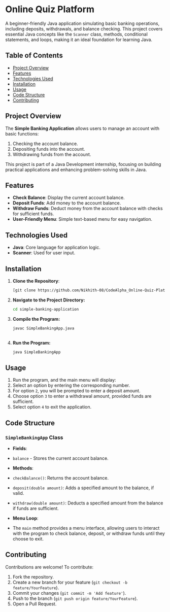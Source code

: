 # Online Quiz Platform

A beginner-friendly Java application simulating basic banking operations, including deposits, withdrawals, and balance checking. This project covers essential Java concepts like the `Scanner` class, methods, conditional statements, and loops, making it an ideal foundation for learning Java.

## Table of Contents
- [Project Overview](#project-overview)
- [Features](#features)
- [Technologies Used](#technologies-used)
- [Installation](#installation)
- [Usage](#usage)
- [Code Structure](#code-structure)
- [Contributing](#contributing)

## Project Overview
The **Simple Banking Application** allows users to manage an account with basic functions:
1. Checking the account balance.
2. Depositing funds into the account.
3. Withdrawing funds from the account.

This project is part of a Java Development internship, focusing on building practical applications and enhancing problem-solving skills in Java.

## Features
- **Check Balance**: Display the current account balance.
- **Deposit Funds**: Add money to the account balance.
- **Withdraw Funds**: Deduct money from the account balance with checks for sufficient funds.
- **User-Friendly Menu**: Simple text-based menu for easy navigation.

## Technologies Used
- **Java**: Core language for application logic.
- **Scanner**: Used for user input.

## Installation
1. **Clone the Repository**:
   ```bash
   [git clone https://github.com/Nikhith-08/CodeAlpha_Online-Quiz-Platform.git]
2. **Navigate to the Project Directory:**
   ```bash
   cd simple-banking-application

4. **Compile the Program:**
   ```bash
   javac SimpleBankingApp.java
 
6. **Run the Program:**
   ```bash
   java SimpleBankingApp
   
## Usage
1. Run the program, and the main menu will display:
2. Select an option by entering the corresponding number.
3. For option `2`, you will be prompted to enter a deposit amount.
4. Choose option `3` to enter a withdrawal amount, provided funds are sufficient.
5. Select option `4` to exit the application.

## Code Structure
### `SimpleBankingApp` Class
- **Fields**:
- `balance` - Stores the current account balance.

- **Methods**:
- `checkBalance()`: Returns the account balance.
- `deposit(double amount)`: Adds a specified amount to the balance, if valid.
- `withdraw(double amount)`: Deducts a specified amount from the balance if funds are sufficient.

- **Menu Loop**:
- The `main` method provides a menu interface, allowing users to interact with the program to check balance, deposit, or withdraw funds until they choose to exit.

## Contributing
Contributions are welcome! To contribute:
1. Fork the repository.
2. Create a new branch for your feature (`git checkout -b feature/YourFeature`).
3. Commit your changes (`git commit -m 'Add feature'`).
4. Push to the branch (`git push origin feature/YourFeature`).
5. Open a Pull Request.
